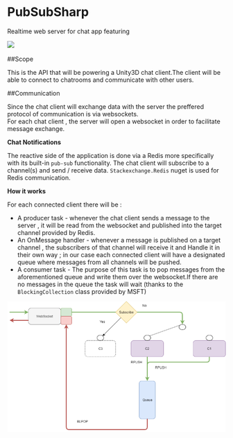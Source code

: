 # PubSubSharp
Realtime web server for chat app featuring 

![](https://codereviewvideos.com/blog/wp-content/uploads/2017/10/redis-logo.png)

##Scope<Br>

This is the API that will be powering a Unity3D chat client.The client will be able to connect to chatrooms and communicate with other 
users.

##Communication<br>

Since the chat client will exchange data with the server the preffered protocol of communication is via websockets.<br>
For each chat client , the server will open a websocket in order to facilitate message exchange.

__Chat Notifications__<br>

The reactive side of the application  is done via  a Redis more specifically with its built-in  `pub-sub` functionality.
The chat client will subscribe to a channel(s) and send / receive data.
`Stackexchange.Redis` nuget is used for Redis communication.

__How it works__

For each connected client there will be :
 * A producer task - whenever the chat client sends a message to the server , it will be read from the websocket and published into the target channel provided by Redis.
 * An OnMessage handler - whenever a message is published on a target channel  , the subscribers of that channel  will receive it and Handle it in their own way ; in our case each
                         connected client will have a designated queue where messages from all channels will be pushed.
 * A consumer task - The purpose of this task is to pop messages from the aforementioned queue and write them over the websocket.If there are no messages in the queue
                     the task will wait (thanks to the `BlockingCollection` class provided by MSFT)
                     
![Schema](/Docs/Schema.png)
